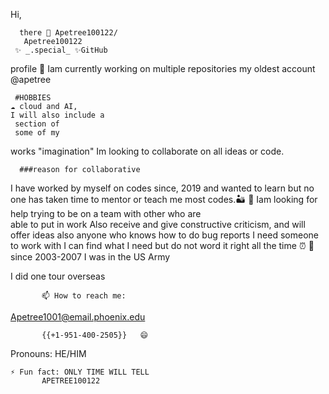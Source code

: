  Hi,
     
      there 👋 Apetree100122/
       Apetree100122
     ✨ _.special_ ✨GitHub 
profile 🔭  Iam  currently working
on multiple repositories my oldest account @apetree

     #HOBBIES
    ☁️ cloud and AI, 
    I will also include a 
     section of
     some of my
  works 
  "imagination"  Im looking to 
  collaborate 
  on all ideas or code. 

      ###reason for collaborative 
   I have worked by myself
  on codes 
  since, 2019 and
  wanted to learn  but no 
  one has taken time to mentor
  or teach me
  most codes.🏜️    🤔 Iam looking
     for help trying
 to be  on a team with other 
 who are  
 able to put in work Also 
 receive and give 
 constructive criticism, 
 and  will 
 offer ideas also 
 anyone who 
 knows how to do bug
 reports I 
 need someone to work
 with I can find
 what I need but do not word 
 it right all 
the time ⏰ 💬 since 2003-2007 
I was in the US Army 

I did one tour overseas
           
           📫 How to reach me: 
  
  <Apetree1001@email.phoenix.edu>
  </phone>    
  
           {{+1-951-400-2505}}   😄
Pronouns: HE/HIM 
  
    ⚡ Fun fact: ONLY TIME WILL TELL   
           APETREE100122 

